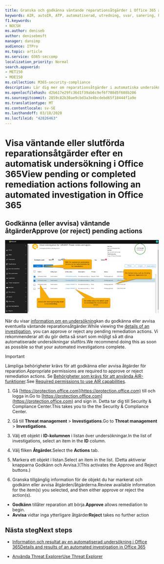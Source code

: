 ```yaml
---
title: Granska och godkänna väntande reparationsåtgärder i Office 365 automatisk undersökning och svar
keywords: AIR, autoIR, ATP, automatiserad, utredning, svar, sanering, hot, avancerad, hot, skydd
f1.keywords:
- NOCSH
ms.author: deniseb
author: denisebmsft
manager: dansimp
audience: ITPro
ms.topic: article
ms.service: O365-seccomp
localization_priority: Normal
search.appverid:
- MET150
- MOE150
ms.collection: M365-security-compliance
description: Lär dig mer om reparationsåtgärder i automatiska undersöknings- och svarsfunktioner i Office 365 Advanced Threat Protection Plan 2.
ms.openlocfilehash: d2b617e29fc36d1f39ab6c9ef6f708d5f608b206
ms.sourcegitcommit: 2859c82b30ae9cbd3a3e4bcdebd65f18444f1a9e
ms.translationtype: MT
ms.contentlocale: sv-SE
ms.lasthandoff: 03/18/2020
ms.locfileid: "42826463"
---
```

# <a name="view-pending-or-completed-remediation-actions-following-an-automated-investigation-in-office-365"></a><span data-ttu-id="653aa-104">Visa väntande eller slutförda reparationsåtgärder efter en automatisk undersökning i Office 365</span><span class="sxs-lookup"><span data-stu-id="653aa-104">View pending or completed remediation actions following an automated investigation in Office 365</span></span>

## <a name="approve-or-reject-pending-actions"></a><span data-ttu-id="653aa-105">Godkänna (eller avvisa) väntande åtgärder</span><span class="sxs-lookup"><span data-stu-id="653aa-105">Approve (or reject) pending actions</span></span>

![ÅTGÄRDssida för AIR-utredningar](../../media/air-investigationactionspage.png)

<span data-ttu-id="653aa-107">När du visar [information om en undersökning](air-view-investigation-results.md)kan du godkänna eller avvisa eventuella väntande reparationsåtgärder.</span><span class="sxs-lookup"><span data-stu-id="653aa-107">While viewing the [details of an investigation](air-view-investigation-results.md), you can approve or reject any pending remediation actions.</span></span> <span data-ttu-id="653aa-108">Vi rekommenderar att du gör detta så snart som möjligt så att dina automatiserade undersökningar slutförs.</span><span class="sxs-lookup"><span data-stu-id="653aa-108">We recommend doing this as soon as possible so that your automated investigations complete.</span></span>

> [!IMPORTANT]
> <span data-ttu-id="653aa-109">Lämpliga behörigheter krävs för att godkänna eller avvisa åtgärder för reparation.</span><span class="sxs-lookup"><span data-stu-id="653aa-109">Appropriate permissions are required to approve or reject remediation actions.</span></span> <span data-ttu-id="653aa-110">Se [Behörigheter som krävs för att använda AIR-funktioner](office-365-air.md#required-permissions-to-use-air-capabilities).</span><span class="sxs-lookup"><span data-stu-id="653aa-110">See [Required permissions to use AIR capabilities](office-365-air.md#required-permissions-to-use-air-capabilities).</span></span>

1. <span data-ttu-id="653aa-111">Gå [https://protection.office.com](https://protection.office.com) till och logga in.</span><span class="sxs-lookup"><span data-stu-id="653aa-111">Go to [https://protection.office.com](https://protection.office.com) and sign in.</span></span> <span data-ttu-id="653aa-112">Detta tar dig till Security & Compliance Center.</span><span class="sxs-lookup"><span data-stu-id="653aa-112">This takes you to the the Security & Compliance Center.</span></span>

2. <span data-ttu-id="653aa-113">Gå till **Threat management** > **Investigations**.</span><span class="sxs-lookup"><span data-stu-id="653aa-113">Go to **Threat management** > **Investigations**.</span></span>

3. <span data-ttu-id="653aa-114">Välj ett objekt i **ID-kolumnen** i listan över undersökningar.</span><span class="sxs-lookup"><span data-stu-id="653aa-114">In the list of investigations, select an item in the **ID** column.</span></span> 

4. <span data-ttu-id="653aa-115">Välj fliken **Åtgärder.**</span><span class="sxs-lookup"><span data-stu-id="653aa-115">Select the **Actions** tab.</span></span>

5. <span data-ttu-id="653aa-116">Markera ett objekt i listan.</span><span class="sxs-lookup"><span data-stu-id="653aa-116">Select an item in the list.</span></span> <span data-ttu-id="653aa-117">(Detta aktiverar knapparna Godkänn och Avvisa.)</span><span class="sxs-lookup"><span data-stu-id="653aa-117">(This activates the Approve and Reject buttons.)</span></span>

6. <span data-ttu-id="653aa-118">Granska tillgänglig information för de objekt du har markerat och godkänn eller avvisa åtgärden/åtgärderna.</span><span class="sxs-lookup"><span data-stu-id="653aa-118">Review available information for the item(s) you selected, and then either approve or reject the action(s).</span></span> 
 - <span data-ttu-id="653aa-119">**Godkänn** tillåter reparation att börja.</span><span class="sxs-lookup"><span data-stu-id="653aa-119">**Approve** allows remediation to begin.</span></span>
 - <span data-ttu-id="653aa-120">**Avvisa** vidtar inga ytterligare åtgärder</span><span class="sxs-lookup"><span data-stu-id="653aa-120">**Reject** takes no further action</span></span>

## <a name="next-steps"></a><span data-ttu-id="653aa-121">Nästa steg</span><span class="sxs-lookup"><span data-stu-id="653aa-121">Next steps</span></span>

- [<span data-ttu-id="653aa-122">Information och resultat av en automatiserad undersökning i Office 365</span><span class="sxs-lookup"><span data-stu-id="653aa-122">Details and results of an automated investigation in Office 365</span></span>](air-view-investigation-results.md)

- [<span data-ttu-id="653aa-123">Använda Threat Explorer</span><span class="sxs-lookup"><span data-stu-id="653aa-123">Use Threat Explorer</span></span>](threat-explorer.md)